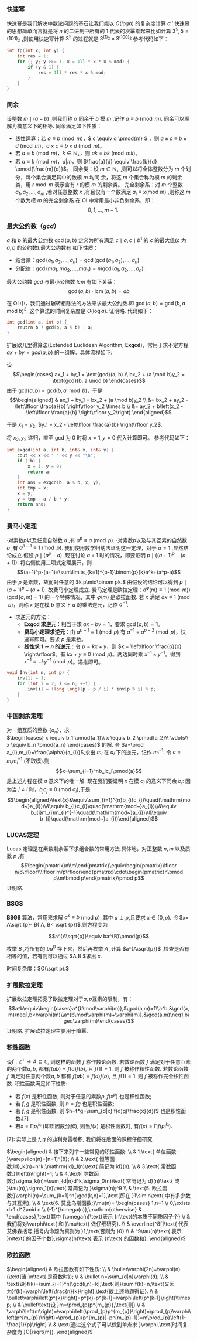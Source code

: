 ### 快速幂
快速幂是我们解决中数论问题的基石让我们能以 $O(logn)$ 的复杂度计算 $a^n$
快速幂的思想简单而言就是将 $n$ 的二进制中所有的 $1$ 代表的次幂乘起来比如计算 $3^5,5=(101)_2$ ,则使用快速幂计算 $3^5$ 的过程就是 $3^{(1)_2}\times 3^{(100)_2}$
参考代码如下：
```cpp
int fp(int x, int y) {
	int res = 1;
	for (; y; y >>= 1, x = 1ll * x * x % mod) {
		if (y & 1) {
			res = 1ll * res * x % mod;
		}
	}
}
```
### 同余
设整数 $m\mid(a-b)$ ,则我们称 $\alpha$ 同余于 $b$ 模 $m$ ,记作 $a\equiv b\pmod m.$
同余可以理解为模意义下的相等.
同余满足如下性质：
- 线性运算：若 $a \equiv b \pmod{m}$，$ c \equiv d \pmod{m} $ ，则 $a \pm c \equiv b \pm d \pmod{m}$，$a \times c \equiv b \times d \pmod{m}$。
- 若 $a \equiv b \pmod{m}$，$k \in \mathbb{N}_{+}$，则 $ak \equiv bk \pmod{mk}$。
- 若 $a \equiv b \pmod{m}$，$d | m$，则 $\frac{a}{d} \equiv \frac{b}{d} \pmod{\frac{m}{d}}$。
同余类：设 $m\in\mathbb{N}_+$ ,则可以将全体整数分为 $m$ 个划分，每个集合满足其中的数模 $m$ 均同
余，将这 $m$ 个集合称为模 $m$ 的剩余类，用 $r\bmod m$ 表示含有 $r$ 的模 $m$ 的剩余类。
完全剩余系：对 $m$ 个整数 $a_1,a_2,\ldots,a_m$ ,若对任意整数 $x$ ,有且仅有一个数满足 $a_i\equiv x({\mathrm{mod~}}m)$ ,则称这 $m$ 个数为模 $m$ 的完全剩余系.在 OI 中常用最小非负剩余系，即：
$$0,1,\ldots,m-1.$$
### 最大公约数（$gcd$）
$a$ 和 $b$ 的最大公约数 $\gcd(a,b)$ 定义为所有满足 $c\mid a,c\mid b^1$ 的 $c$ 的最大值($c$ 为 $a,b$ 的公约数).最大公约数有
如下性质：
- 结合律：$\gcd(a_1,a_2,\ldots,a_n)=\gcd(\gcd(a_1,a_2),\ldots,a_n)$
- 分配律：$\gcd(ma_1,ma_2,\ldots,ma_n)=m\gcd(a_1,a_2,\ldots,a_n).$

最大公约数 $gcd$ 与最小公倍数 $lcm$ 有如下关系：
$$\gcd(a,b)\cdot\operatorname{lcm}(a,b)=ab$$

在 OI 中，我们通过辗转相除法的方法来求最大公约数.即 $\gcd(a,b)=\gcd(b,a$ mod $b)^3.$
这个算法的时间复杂度是 $O(\log a).$
证明略.
代码如下：
```cpp
int gcd(int a, int b) {
	reutrn b ? gcd(b, a % b) : a;
}
```
扩展欧几里得算法(Extended Euclidean Algorithm, **Exgcd**)，常用于求不定方程 $ax + by = gcd(a, b)$ 的一组解。具体流程如下:

设
$$\begin{cases}
    ax_1 + by_1 = \text{gcd}(a, b) \\
    bx_2 + (a \mod b)y_2 = \text{gcd}(b, a \mod b)
\end{cases}$$
由于 $\text{gcd}(a, b) = \text{gcd}(b, a \mod b)$，于是
$$\begin{aligned}
& ax_1 + by_1 = bx_2 + (a \mod b)y_2 \\
&= bx_2 + ay_2 - \left\lfloor \frac{a}{b} \right\rfloor y_2 \times b \\
&= ay_2 + b\left(x_2 - \left\lfloor \frac{a}{b} \right\rfloor y_2\right)
\end{aligned}$$

于是 $x_1 = y_2$, $y_1 = x_2 - \left\lfloor \frac{a}{b} \right\rfloor y_2$.

将 $x_2, y_2$ 递归，直至 $\text{gcd}$ 为 $0$ 时将 $x = 1, y = 0$ 代入计算即可。
参考代码如下：
```cpp
int exgcd(int a, int b, int& x, int& y) {
	cout << x << " " << y << "\n";
	if (!b) {
		x = 1, y = 0;
		return a;
	}
	int ans = exgcd(b, a % b, x, y);
	int tmp = x;
	x = y;
	y = tmp - a / b * y;
	return ans;
}
```
### 费马小定理
·对素数$p$以及任意自然数 $a$ ,有 $a^p\equiv a\pmod{p}.$
·对素数$p$以及与其互素的自然数 $a$ ,有 $a^{p-1}\equiv1\pmod{p}.$
我们使用数学归纳法证明这一定理，对于 $\alpha=1$ ,显然结论成立.假设 $p\mid(a^p-a)$ ,现在讨论
$a+1$ 时的情况，即要证明 $p\mid((a+1)^p-(a+1)).$
将右侧使用二项式定理展开，则
$$(a+1)^p-(a+1)=\sum\limits_{k=1}^{p-1}\binom{p}{k}a^k+(a^p-a)$$
由于 $p$ 是素数，故而对任意的 $k,p\mid\binom pk.$ 由假设的结论可以得到 $p\mid(a+1)^p-(a+1).$ 故费马小定理成立.
费马定理是欧拉定理：$a^\varphi(m)\equiv1 \pmod m)(\gcd(a,m)=1)$ 的一个特殊情况，其中 $\varphi(m)$ 是欧拉函数.
若 $x$ 满足 $ax \equiv 1 \pmod{b}$，则称 $x$ 是在模 $b$ 意义下 $a$ 的乘法逆元，记作 $a^{-1}$.

- 求逆元的方法：
	- **Exgcd 求逆元**：相当于求 $ax + by = 1$，要求 $\gcd(a,b) = 1$。
	- **费马小定理求逆元**：由 $a^{p-1} \equiv 1 \pmod{p}$ 有 $a^{-1} \equiv a^{p-2} \pmod{p}$，快速幂即可。要求 $p$ 是素数。
	- **线性求 $1 \sim n$ 的逆元**：令 $p = kx + y$，则 $k = \left\lfloor \frac{p}{x} \right\rfloor$。有 $kx + y \equiv 0 \pmod{p}$。两边同时乘 $x^{-1} \times y^{-1}$。得到 $x^{-1} \equiv -ky^{-1} \pmod{p}$。递推即可。
```cpp
void Inv(int n, int p) {
    inv[1] = 1;
    for (int i = 2; i <= n; ++i) {
        inv[i] = (long long)(p - p / i) * inv[p % i] % p;
    }
}
```
### 中国剩余定理
对一组互质的整数 $\{a_n\}$，求  
$\begin{cases}
x \equiv b_1 \pmod{a_1}\\
x \equiv b_2 \pmod{a_2}\\
\vdots\\
x \equiv b_n \pmod{a_n}
\end{cases}$ 
的解.
令 $a=\prod a_{i},m_{i}=\frac{\alpha}{a_{i}}$,求出 $m_{i}$ 在 $a_{i}$ 下的逆元，记作  $m_{i}^{-1}.$ 令 $c=m_{i}m_{i}^{-1}$ (不取模).则
$$x=\sum_{i=1}^nb_ic_i\pmod{a}$$
是上述方程在模 $a$ 意义下的唯一解.
现在我们要证明 $x$ 在模 $a_i$ 的意义下同余 $b_i:$ 因为当 $j\neq i$ 时，$b_jc_j\equiv0$ (mod $a_i)$,于是
$$\begin{aligned}\text{x}&\equiv\sum_{i=1}^{n}b_{i}c_{i}\quad(\mathrm{mod~}a_{i})\\&\equiv b_{i}c_{i}\quad(\mathrm{mod~}a_{i})\\&\equiv b_{i}m_{i}m_{i}^{-1}\quad(\mathrm{mod~}a_{i})\\&\equiv b_{i}\quad(\mathrm{mod~}a_{i})\end{aligned}$$
### LUCAS定理
Lucas 定理是在素数剩余系下求组合数的常用方法.具体地，对正整数 $n,m$ 以及质数 $p$ ,有
$$\begin{pmatrix}n\\m\end{pmatrix}\equiv\begin{pmatrix}\lfloor n/p\rfloor\\\lfloor m/p\rfloor\end{pmatrix}\cdot\begin{pmatrix}n\bmod p\\m\bmod p\end{pmatrix}\pmod p$$
证明略.
### BSGS
$\mathbf{BSGS}$ 算法，常用来求解 $a^x\equiv b$ (mod $p)$ ,其中 $a\perp p$,且要求 $x\in[0,p).$
$令$ $x= A\sqrt {p}- B( A, B< \sqrt {p})$,则方程变为

$$a^{A\sqrt{p}}\equiv ba^{B}\pmod{p}$$

枚举 $B$ ,将所有的 $ba^B$ 存下来，然后再枚举 $A$ ,计算 $a^{A\sqrt{p}}$ ,检查是否有相等的值，若有则可以通过 $A,B $求出 $x.$

时间复杂度：$O(\sqrt p).$
### 扩展欧拉定理
扩展欧拉定理拓宽了欧拉定理对于$a,p$互素的限制，有：
$$a^b\equiv\begin{cases}a^{b\mod\varphi(m)},&\gcd(a,m)=1\\a^b,&\gcd(a,m)\neq1,b<\varphi(m)\\a^{b\mod\varphi(m)+\varphi(m)},&\gcd(a,m)\neq1,b\geq\varphi(m)\end{cases}$$
证明略.
扩展欧拉定理主要用于降幂.
### 积性函数
设$f:\mathbb{Z}^{+}\rightarrow A\subseteq \mathbb{C}$, 则这样的函数 $f$ 称作数论函数.
若数论函数 $f$ 满足对于任意互素的两个数$a,b$, 都有$f(ab)=f(a)f(b)$, 且 $f(1)=1$. 则 $f$ 被称作积性函数.
若数论函数 $f$ 满足对任意两个数$a,b$ 都有 $f(ab)=f(a)f(b)$, 且 $f(1)=1$. 则 $f$ 被称作完全积性函数.
积性函数满足如下性质:
-  若 $f(x)$ 是积性函数, 则对于任意的素数$p,f(x^p)$ 也是积性函数;
-  若 $f,g$ 是积性函数, 则 $h=fg$ 也是积性函数;
-  若 $f,g$ 是积性函数, 则 $h=f*g=\sum_{d|x} f(d)g(\frac{x}{d})$ 也是积性函数.[7]
-  若$x=\prod p_i^{k_i}$ (即质因数分解), 则当$f(x)$ 是积性函数时, 有$f(x)=\prod f(p_i^{k_i}).$

[7]: 实际上是 $f,g$ 的迪利克雷卷积, 我们将在后面的课程仔细研究.

$\begin{aligned}
 & 接下来列举一些常见的积性函数: \\
 & 1.\text{ 单位函数: }\varepsilon(n)=[n=1]^{8}; \\
 & 2.\text{ 恒等函数:id}_k(n)=n^k,\mathrm{id}_1(n)\text{ 简记为 id}(n); \\
 & 3.\text{ 常数函数:}1\left(n\right)=1; \\
 & 4.\text{ 除数函数:}\sigma_k(n)=\sum_{d|n}d^k,\sigma_0(n)\text{ 常简记为 d}(n)\text{ 或 }\tau(n),\sigma_1(n)\text{ 常简记为 }\sigma(n);^9 \\
 & \text{5. 欧拉函数:}\varphi(n)=\sum_{k=1}^n[\gcd(k,n)=1],\text{即在 }1\sim n\text{ 中有多少数与其互素}; \\
 & \text{6. 莫比乌斯函数:}\mu(n)=
\begin{cases}
1,n=1 \\
0,\exists d>1:d^2\mid n \\
(-1)^{\omega(n)},\mathrm{otherwise} & 
\end{cases},\text{其中 }\omega(n)\text{表示 }n\text{的本质不同质因子个} \\
 & 我们将对\varphi\text{ 和 }\mu\text{ 做仔细研究}. \\
 & \overline{^8[]\text{ 代表艾佛森括号,括号内命题为真则为 }1,\text{否则为 }0} \\
 & ^9\tau(n)\text{ 表示 }n\text{ 的因子个数},\sigma(n)\text{ 表示 }n\text{ 的因数和}.
\end{aligned}$
### 欧拉函数
$\begin{aligned}
 & 欧拉函数有如下性质: \\
 & \bullet\varphi(2n)=\varphi(n)(\text{当 }n\text{ 是奇数时}); \\
 & \bullet n=\sum_{d|n}\varphi(d); \\
 &  \text{设}f(k)=\sum_{i=1}^n[\gcd(i,n)=k],\text{则}\sum f(k)=n,\text{又因为}f(k)=\varphi\left(\frac{n}{k}\right),\text{故上述命题得证}. \\
 &  \bullet\varphi\left(p^{k}\right)=p^{k}-p^{k-1}=\varphi\left(p^{k-1}\right)\times p; \\
 &  \bullet\text{设 }m=\prod_{p}p^{m_{p}},\text{则} \\
 & \varphi\left(m\right)=\varphi\left(\prod_{p}p^{m_{p}}\right)=\prod_{p}\varphi\left(p^{m_{p}}\right)=\prod_{p}(p^{m_{p}}-p^{m_{p}-1})=m\prod_{p}\left(1-\frac{1}{p}\right) \\
 &  \text{通过这个式子可以做到单点求 }\varphi,\text{时间复杂度为 }O(\sqrt{m}).
\end{aligned}$
